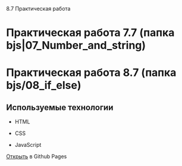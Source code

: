 8.7 Практическая работа

# Практическая работа 7.7 (папка bjs|07_Number_and_string)
# Практическая работа 8.7 (папка bjs/08_if_else)


## Используемые технологии

* HTML

* CSS

* JavaScript

[Открыть](https://ErdemBalzhinimaev1.github.io/php/bjs/08_if_else/ "Открыть в Github Pages") в Github Pages

